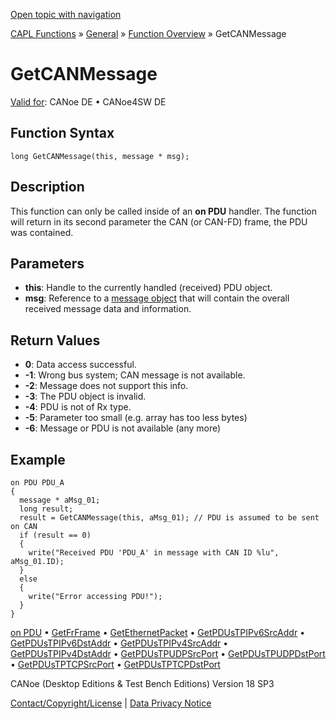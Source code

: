 [Open topic with navigation](../../../../../CANoeDEFamily.htm#Topics/CAPLFunctions/Other/Functions/CAPLfunctionGetCANMessage.md)

[CAPL Functions](../../CAPLfunctions.md) » [General](../CAPLGeneralStartPage.md) » [Function Overview](../CAPLfunctionsGeneralOverview.md) » GetCANMessage

# GetCANMessage

[Valid for](../../../Shared/FeatureAvailability.md): CANoe DE • CANoe4SW DE

## Function Syntax

```plaintext
long GetCANMessage(this, message * msg);
```

## Description

This function can only be called inside of an **on PDU** handler. The function will return in its second parameter the CAN (or CAN-FD) frame, the PDU was contained.

## Parameters

- **this**: Handle to the currently handled (received) PDU object.
- **msg**: Reference to a [message object](../../CAN/CAPLfunctionMessageSelectors.md) that will contain the overall received message data and information.

## Return Values

- **0**: Data access successful.
- **-1**: Wrong bus system; CAN message is not available.
- **-2**: Message does not support this info.
- **-3**: The PDU object is invalid.
- **-4**: PDU is not of Rx type.
- **-5**: Parameter too small (e.g. array has too less bytes)
- **-6**: Message or PDU is not available (any more)

## Example

```plaintext
on PDU PDU_A
{
  message * aMsg_01;
  long result;
  result = GetCANMessage(this, aMsg_01); // PDU is assumed to be sent on CAN
  if (result == 0)
  {
    write("Received PDU 'PDU_A' in message with CAN ID %lu", aMsg_01.ID);
  }
  else
  {
    write("Error accessing PDU!");
  }
}
```

[on PDU](../EventProcedures/CAPLfunctionOnPDU.md) • [GetFrFrame](CAPLfunctionGetFrFrame.md) • [GetEthernetPacket](CAPLfunctionGetEthernetPacket.md) • [GetPDUsTPIPv6SrcAddr](CAPLfunctionGetPDUsTPIPv6SrcAddr.md) • [GetPDUsTPIPv6DstAddr](CAPLfunctionGetPDUsTPIPv6DstAddr.md) • [GetPDUsTPIPv4SrcAddr](CAPLfunctionGetPDUsTPIPv4SrcAddr.md) • [GetPDUsTPIPv4DstAddr](CAPLfunctionGetPDUsTPIPv4DstAddr.md) • [GetPDUsTPUDPSrcPort](CAPLfunctionGetPDUsTPUDPSrcPort.md) • [GetPDUsTPUDPDstPort](CAPLfunctionGetPDUsTPUDPDstPort.md) • [GetPDUsTPTCPSrcPort](CAPLfunctionGetPDUsTPTCPSrcPort.md) • [GetPDUsTPTCPDstPort](CAPLfunctionGetPDUsTPTCPDstPort.md)

CANoe (Desktop Editions & Test Bench Editions) Version 18 SP3

[Contact/Copyright/License](../../../Shared/ContactCopyrightLicense.md) | [Data Privacy Notice](https://www.vector.com/int/en/company/get-info/privacy-policy/)
